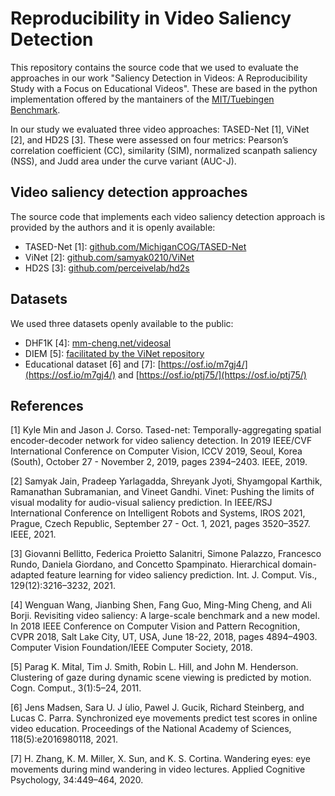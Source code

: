 # Reproducibility in Video Saliency Detection

This repository contains the source code that we used to evaluate the approaches in our work "Saliency Detection in Videos: A Reproducibility Study with a Focus on Educational Videos". These are based in the python implementation offered by the mantainers of the [MIT/Tuebingen Benchmark](https://saliency.tuebingen.ai/).

In our study we evaluated three video approaches: TASED-Net [1], ViNet [2], and HD2S [3].
These were assessed on four metrics: Pearson’s correlation coefficient (CC), similarity (SIM), normalized scanpath saliency (NSS), and Judd area under the curve  variant (AUC-J).


## Video saliency detection approaches

The source code that implements each video saliency detection approach is provided by the authors and it is openly available:
- TASED-Net [1]: [github.com/MichiganCOG/TASED-Net](https://github.com/MichiganCOG/TASED-Net)
- ViNet [2]: [github.com/samyak0210/ViNet](https://github.com/samyak0210/ViNeta)
- HD2S [3]: [github.com/perceivelab/hd2s](https://github.com/perceivelab/hd2s)

## Datasets
We used three datasets openly available to the public:
- DHF1K [4]: [mm-cheng.net/videosal](https://mmcheng.net/videosal/)
- DIEM [5]: [facilitated by the ViNet repository](https://github.com/samyak0210/ViNet)
- Educational dataset [6] and [7]: [https://osf.io/m7gj4/](https://osf.io/m7gj4/) and [https://osf.io/ptj75/](https://osf.io/ptj75/)


## References

[1] Kyle Min and Jason J. Corso. Tased-net: Temporally-aggregating spatial encoder-decoder network for video saliency detection. In 2019 IEEE/CVF International Conference on Computer Vision, ICCV 2019, Seoul, Korea (South), October 27 - November 2, 2019, pages 2394–2403. IEEE, 2019.

[2] Samyak Jain, Pradeep Yarlagadda, Shreyank Jyoti, Shyamgopal Karthik, Ramanathan Subramanian, and Vineet Gandhi. Vinet: Pushing the limits of visual modality for audio-visual saliency prediction. In IEEE/RSJ International Conference on Intelligent Robots and Systems, IROS 2021, Prague, Czech Republic, September 27 - Oct. 1, 2021, pages 3520–3527. IEEE, 2021.

[3] Giovanni Bellitto, Federica Proietto Salanitri, Simone Palazzo, Francesco Rundo, Daniela Giordano, and Concetto Spampinato. Hierarchical domain- adapted feature learning for video saliency prediction. Int. J. Comput. Vis., 129(12):3216–3232, 2021.

[4] Wenguan Wang, Jianbing Shen, Fang Guo, Ming-Ming Cheng, and Ali Borji. Revisiting video saliency: A large-scale benchmark and a new model. In 2018 IEEE Conference on Computer Vision and Pattern Recognition, CVPR 2018, Salt Lake City, UT, USA, June 18-22, 2018, pages 4894–4903. Computer Vision Foundation/IEEE Computer Society, 2018.

[5] Parag K. Mital, Tim J. Smith, Robin L. Hill, and John M. Henderson. Clustering of gaze during dynamic scene viewing is predicted by motion. Cogn. Comput., 3(1):5–24, 2011.

[6] Jens Madsen, Sara U. J ́ulio, Pawel J. Gucik, Richard Steinberg, and Lucas C. Parra. Synchronized eye movements predict test scores in online video education. Proceedings of the National Academy of Sciences, 118(5):e2016980118, 2021.

[7] H. Zhang, K. M. Miller, X. Sun, and K. S. Cortina. Wandering eyes: eye movements during mind wandering in video lectures. Applied Cognitive Psychology, 34:449–464, 2020.



